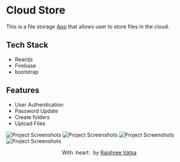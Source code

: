 # Cloud Store

This is a file storage [App]() that allows user to store files in the cloud.

## Tech Stack

- Reactjs
- Firebase
- bootstrap

## Features
- User Authentication 
- Password Update
- Create folders
- Upload Files
<img src="" alt="Project Screenshots">
<img src="" alt="Project Screenshots">
<img src="" alt="Project Screenshots">
<img src="" alt="Project Screenshots">




<p align="center">
	With :heart: &nbsp;by <a href="#" target="_blank">Rajshree Vatsa</a>
</p>